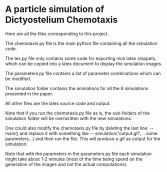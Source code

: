 # A particle simulation of Dictyostelium Chemotaxis

Here are all the files corresponding to this project.

The chemotaxis.py file is the main python file containing all the simulation code.

The tex.py file only contains some code for exporting nice latex snippets,
which can be copied into a latex document to display the simulation images.

The parameters.py file contains a list of parameter combinations which can be modified.

The simulation folder contains the animations for all the 8 simulations presented in the paper.

All other files are the latex source code and output.

Note that if you run the chemotaxis.py file as is,
the sub-folders of the simulation folder will be overwritten with the new simulations.

One could also modify the chemotaxis.py file by deleting the last line:
-- main()
and replace it with something like
-- simulation('output.gif', ...some parameters...)
and then run the file.
This will produce a gif as output for the simulation.

Note that with the parameters in the parameters.py file each simulation might take about 1-2 minutes
(most of the time being spend on the generation of the images and not the actual computations).